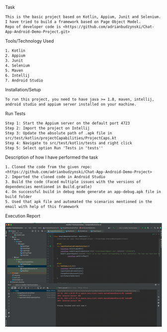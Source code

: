 Task

	This is the basic project based on Kotlin, Appium, Junit and Selenium. I have tried to build a framework based on Page Object Model. 
    Repo of developer code is <https://github.com/adrianbudzynski/Chat-App-Android-Demo-Project.git> 

Tools/Technology Used

	1. Kotlin
	2. Appium
	3. Junit
	4. Selenium
	5. Maven
    6. Intellij
    7. Android Studio

Installation/Setup

	To run this project, you need to have java >= 1.8, maven, intellij, android studio and appium server installed on your machine.

Run Tests

	Step 1: Start the Appium server on the default port 4723
    Step 2: Import the project on Intellij
    Step 3: Update the absolute path of .apk file in src/test/kotlin/projectCapabilities/ProjectCaps.kt
    Step 4: Navigate to src/test/kotlin/tests and right click
    Step 5: Select option Run 'Tests in 'tests''

Description of how I have performed the task

    1. Cloned the code from the given repo: <https://github.com/adrianbudzynski/Chat-App-Android-Demo-Project>
    2. Imported the cloned code in Android Studio
    3. Build the code (Faced multiple issues with the versions of dependencies mentioned in Build.gradle)
    4. On successful build in debug mode generate an app-debug.apk file in build folder
    5. Used that apk file and automated the scenarios mentioned in the email with help of this framework

Execution Report

![img.png](img.png)

